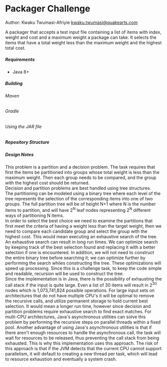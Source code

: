 # Packager Challenge
Author: Kwaku Twumasi-Afriyie <kwaku.twumasi@quakearts.com>

A packager that accepts a test input file containing a list of items with index, weight and cost and a maximum weight a package can take. It selects the items that have a total weight less than the maximum weight and the highest total cost.

##### Requirements
* Java 8+

##### Building
###### Maven

###### Gradle

###### Using the JAR file

##### Repository Structure

##### Design Notes

This problem is a partition and a decision problem. The task requires that first the items be partitioned into groups whose total weight is less than the maximum weight. Then each group needs to be compared, and the group with the highest cost should be returned.
<br />
Decision and partition problems are best handled using tree structures.
<br />
The partitioning can be modeled using a binary tree where each level of the tree represents the selection of the corresponding items into one of two groups. The full partition tree will be of height N+1 where N is the number items to partition, and will have 2<sup>N</sup> leaf nodes representing 2<sup>N</sup> different ways of partitioning N items.
<br />
In order to select the best choice we need to examine the partitions that first meet the criteria of having a weight less than the target weight, then we need to compare each candidate group and select the group with the highest cost. This would mean executing an exhaustive search of the tree. 
<br />
An exhaustive search can result in long run times. We can optimize search by keeping track of the best selection found and replacing it with a better selection if one is encountered. In addition, we will not need to construct the entire binary tree before searching it; we can optimize further by performing the search whiles constructing the tree. These optimizations will speed up processing. Since this is a challenge task, to keep the code simple and readable, recursion will be used to construct the tree. 
<br />
Since the implementation is in Java, there is the possibility of exhausting the call stack if the input is quite large. Even a list of 30 items will result in 2<sup>30</sup> nodes which is 1,073,741,824 possible operations. For large input sets on architectures that do not have multiple CPU's it will be optimal to remove the recursive calls, and utilize permanent storage to hold current best selection. It would mean a longer run time, however since decision and partition problems require exhaustive search to find exact matches. For multi-CPU architectures, Java's asynchronous utilities can solve this problem by performing the recursive steps on parallel threads within a fixed pool. Another advantage of using Java's asynchronous utilities is that if there aren't enough resources to handle the asynchronous call, the task will wait for resources to be released, thus preventing the call stack from being exhausted. This is why this implementation uses this approach. The risk of this approach is that if the JVM detects that the current CPU cannot support parallelism, it will default to creating a new thread per task, which will lead to resource exhaustion and eventually a system crash.
